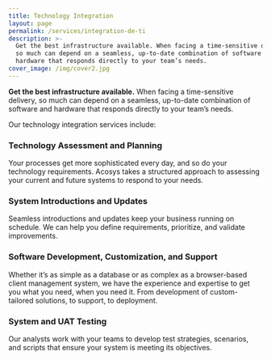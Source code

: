 ```yaml
---
title: Technology Integration
layout: page
permalink: /services/integration-de-ti
description: >-
  Get the best infrastructure available. When facing a time-sensitive delivery,
  so much can depend on a seamless, up-to-date combination of software and
  hardware that responds directly to your team’s needs.
cover_image: /img/cover2.jpg
---
```

**Get the best infrastructure available.**
When facing a time-sensitive delivery, so much can depend on a seamless, up-to-date combination of software and hardware that responds directly to your team’s needs.

Our technology integration services include:

### Technology Assessment and Planning

Your processes get more sophisticated every day, and so do your technology requirements. Acosys
takes a structured approach to assessing your current and future systems to respond to your needs.

### System Introductions and Updates

Seamless introductions and updates keep your business running on schedule. We can help you define requirements, prioritize, and validate improvements.

### Software Development, Customization, and Support

Whether it’s as simple as a database or as complex as a browser-based client management system, we have the experience and expertise to get you what you need, when you need it. From development of custom-tailored solutions, to support, to deployment.

### System and UAT Testing

Our analysts work with your teams to develop test strategies, scenarios, and scripts that ensure your system is meeting its objectives.
